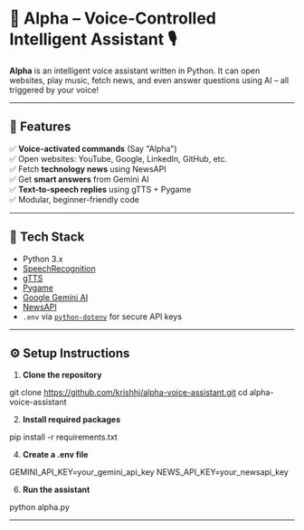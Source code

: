 # 🧠 Alpha – Voice-Controlled Intelligent Assistant 🎙️

**Alpha** is an intelligent voice assistant written in Python. It can open websites, play music, fetch news, and even answer questions using AI – all triggered by your voice!

---

## 🚀 Features

✅ **Voice-activated commands** (Say "Alpha")  
✅ Open websites: YouTube, Google, LinkedIn, GitHub, etc.  
✅ Fetch **technology news** using NewsAPI  
✅ Get **smart answers** from Gemini AI  
✅ **Text-to-speech replies** using gTTS + Pygame  
✅ Modular, beginner-friendly code  

---

## 🧠 Tech Stack

- Python 3.x  
- [SpeechRecognition](https://pypi.org/project/SpeechRecognition/)  
- [gTTS](https://pypi.org/project/gTTS/)  
- [Pygame](https://www.pygame.org/news)  
- [Google Gemini AI](https://ai.google.dev/)  
- [NewsAPI](https://newsapi.org)  
- `.env` via [`python-dotenv`](https://pypi.org/project/python-dotenv/) for secure API keys

---

## ⚙️ Setup Instructions

1. **Clone the repository**

git clone https://github.com/krishhj/alpha-voice-assistant.git
cd alpha-voice-assistant

2. **Install required packages**

pip install -r requirements.txt

4. **Create a .env file**

GEMINI_API_KEY=your_gemini_api_key
NEWS_API_KEY=your_newsapi_key

6. **Run the assistant**

python alpha.py

---
